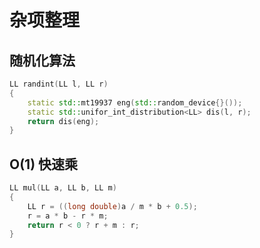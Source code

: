 # 杂项整理

## 随机化算法

```cpp
LL randint(LL l, LL r)
{
    static std::mt19937 eng(std::random_device{}());
    static std::unifor_int_distribution<LL> dis(l, r);
    return dis(eng);
}
```

## O(1) 快速乘

```cpp
LL mul(LL a, LL b, LL m)
{
    LL r = ((long double)a / m * b + 0.5);
    r = a * b - r * m;
    return r < 0 ? r + m : r;
}
```
